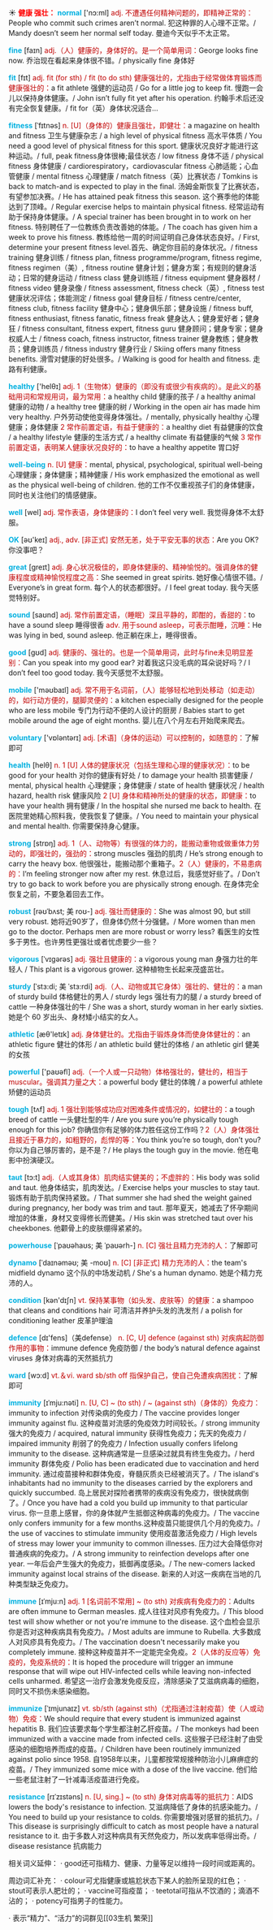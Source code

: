 ☀ <font color="red">**健康 强壮：**</font>
<font color="sky blue">**normal**</font> ['nɔ:ml] 
<font color="#c00000">adj. 不遭遇任何精神问题的，即精神正常的：</font>People who commit such crimes aren’t normal. 犯这种罪的人心理不正常。/ Mandy doesn’t seem her normal self today. 曼迪今天似乎不太正常。

<font color="sky blue">**fine**</font> [faɪn] 
<font color="#c00000">adj.（人）健康的，身体好的。是一个简单用词：</font>George looks fine now. 乔治现在看起来身体很不错。/ physically fine 身体好 

<font color="sky blue">**fit**</font> [fɪt] 
<font color="#c00000">adj. fit (for sth) / fit (to do sth) 健康强壮的，尤指由于经常做体育锻炼而健康强壮的：</font>a fit athlete 强健的运动员 / Go for a little jog to keep fit. 慢跑一会儿以保持身体健康。/ John isn’t fully fit yet after his operation. 约翰手术后还没有完全恢复健康。/ fit for（英）身体状况适合…
           
<font color="sky blue">**fitness**</font> [ˈfɪtnəs]
<font color="#c00000">n. [U]（身体的）健康且强壮，即健壮：</font>a magazine on health and fitness 卫生与健康杂志 / a high level of physical fitness 高水平体质 / You need a good level of physical fitness for this sport. 健康状况良好才能进行这种运动。/ full, peak fitness身体很棒;最佳状态 / low fitness 身体不适 / physical fitness 身体健康 / cardiorespiratory，cardiovascular fitness 心肺适能；心血管健康 / mental fitness 心理健康 / match fitness（英）比赛状态 / Tomkins is back to match-and is expected to play in the final. 汤姆金斯恢复了比赛状态，有望参加决赛。/ He has attained peak fitness this season. 这个赛季他的体能达到了顶峰。/ Regular exercise helps to maintain physical fitness. 经常运动有助于保持身体健康。/ A special trainer has been brought in to work on her fitness. 特别聘任了一位教练负责改善她的体能。/ The coach has given him a week to prove his fitness. 教练给他一周的时间证明自己身体状态良好。/ First, determine your present fitness level.首先、确定你目前的身体状况。/ fitness training 健身训练 / fitness plan, fitness programme/program, fitness regime, fitness regimen（美）, fitness routine 健身计划；健身方案；有规则的健身活动；日常的健身运动 / fitness class 健身训练班 / fitness equipment 健身器材 / fitness video 健身录像 / fitness assessment, fitness check（英）, fitness test 健康状况评估；体能测定 / fitness goal 健身目标 / fitness centre/center, fitness club, fitness facility 健身中心；健身俱乐部；健身设施 / fitness buff, fitness enthusiast, fitness fanatic, fitness freak 健身达人；健身爱好者；健身狂 / fitness consultant, fitness expert, fitness guru 健身顾问；健身专家；健身权威人士 / fitness coach, fitness instructor, fitness trainer 健身教练；健身教员；健身训练员 / fitness industry 健身行业 / Skiing offers many fitness benefits. 滑雪对健康的好处很多。/ Walking is good for health and fitness. 走路有利健康。

<font color="sky blue">**healthy**</font> ['helθɪ] 
<font color="#c00000">adj. 1（生物体）健康的（即没有或很少有疾病的）。是此义的基础用词和常规用词，最为常用：</font>a healthy child 健康的孩子 / a healthy animal 健康的动物 / a healthy tree 健康的树 / Working in the open air has made him very healthy. 户外劳动使他变得身体强壮。/ mentally, physically healthy 心理健康；身体健康 <font color="#c00000">2 常作前置定语，有益于健康的：</font>a healthy diet 有益健康的饮食 / a healthy lifestyle 健康的生活方式 / a healthy climate 有益健康的气候 <font color="#c00000">3 常作前置定语，表明某人健康状况良好的：</font>to have a healthy appetite 胃口好
           
<font color="sky blue">**well-being** </font>
<font color="#c00000">n. [U] 健康：</font>mental, physical, psychological, spiritual well-being 心理健康；身体健康；精神健康 / His work emphasized the emotional as well as the physical well-being of children. 他的工作不仅重视孩子们的身体健康，同时也关注他们的情感健康。

<font color="sky blue">**well**</font> [wel] 
<font color="#c00000">adj. 常作表语，身体健康的：</font>I don’t feel very well. 我觉得身体不太舒服。

<font color="sky blue">**OK**</font> [əʊ'keɪ] 
<font color="#c00000">adj., adv. [非正式] 安然无恙，处于平安无事的状态：</font>Are you OK? 你没事吧？

<font color="sky blue">**great**</font> [ɡreɪt] 
<font color="#c00000">adj. 身心状况极佳的，即身体健康的、精神愉悦的。强调身体的健康程度或精神愉悦程度之高：</font>She seemed in great spirits. 她好像心情很不错。/ Everyone’s in great form. 每个人的状态都很好。/ I feel great today. 我今天感觉特别好。

<font color="sky blue">**sound**</font> [saʊnd] 
<font color="#c00000">adj. 常作前置定语，（睡眠）深且平静的，即酣的，香甜的：</font>to have a sound sleep 睡得很香 <font color="#c00000">adv. 用于sound asleep，可表示酣睡，沉睡：</font>He was lying in bed, sound asleep. 他正躺在床上，睡得很香。

<font color="sky blue">**good**</font> [ɡʊd] 
<font color="#c00000">adj. 健康的、强壮的。也是一个简单用词，此时与fine未见明显差别：</font>Can you speak into my good ear? 对着我这只没毛病的耳朵说好吗？/ I don’t feel too good today. 我今天感觉不太舒服。

<font color="sky blue">**mobile**</font> ['məʊbaɪl] 
<font color="#c00000">adj. 常不用于名词前，（人）能够轻松地到处移动（如走动）的，如行动方便的，腿脚灵便的：</font>a kitchen especially designed for the people who are less mobile 专门为行动不便的人设计的厨房 / Babies start to get mobile around the age of eight months. 婴儿在八个月左右开始爬来爬去。

<font color="sky blue">**voluntary**</font> ['vɒləntərɪ] 
<font color="#c00000">adj. [术语]（身体的运动）可以控制的，如随意的：</font>了解即可 

<font color="sky blue">**health**</font> [helθ] 
<font color="#c00000">n. 1 [U] 人体的健康状况（包括生理和心理的健康状况）：</font>to be good for your health 对你的健康有好处 / to damage your health 损害健康 / mental, physical health 心理健康；身体健康 / state of health 健康状况 / health hazard, health risk 健康风险 <font color="#c00000">2 [U] 身体和精神所处的健康的状态，即健康：</font>to have your health 拥有健康 / In the hospital she nursed me back to health. 在医院里她精心照料我，使我恢复了健康。/ You need to maintain your physical and mental health. 你需要保持身心健康。


<font color="sky blue">**strong**</font> [strɒŋ] 
<font color="#c00000">adj. 1（人、动物等）有很强的体力的，能搬动重物或做重体力劳动的，即强壮的，强劲的：</font>strong muscles 强劲的肌肉 / He’s strong enough to carry the heavy box. 他很强壮，能搬动那个重箱子。<font color="#c00000">2（人）健康的，不易患病的：</font>I’m feeling stronger now after my rest. 休息过后，我感觉好些了。/ Don’t try to go back to work before you are physically strong enough. 在身体完全恢复之前，不要急着回去工作。
           
<font color="sky blue">**robust**</font> [rəʊˈbʌst; 美 roʊ-]
<font color="#c00000">adj. 强壮而健康的：</font>She was almost 90, but still very robust. 她将近90岁了，但身体仍然十分强健。/ More women than men go to the doctor. Perhaps men are more robust or worry less? 看医生的女性多于男性。也许男性更强壮或者忧虑要少一些？
                      
<font color="sky blue">**vigorous**</font> [ˈvɪgərəs]
<font color="#c00000">adj. 强壮且健康的：</font>a vigorous young man 身强力壮的年轻人 / This plant is a vigorous grower. 这种植物生长起来茂盛茁壮。

<font color="sky blue">**sturdy**</font> [ˈstɜ:di; 美 ˈstɜ:rdi]
<font color="#c00000">adj.（人、动物或其它身体）强壮的、健壮的：</font>a man of sturdy build 体格健壮的男人 / sturdy legs 强壮有力的腿 / a sturdy breed of cattle 一种身体强壮的牛 / She was a short, sturdy woman in her early sixties. 她是个 60 岁出头、身材矮小结实的女人。

<font color="sky blue">**athletic**</font> [æθ'letɪk] 
<font color="#c00000">adj. 身体健壮的。尤指由于锻炼身体而使身体健壮的：</font>an athletic figure 健壮的体形 / an athletic build 健壮的体格 / an athletic girl 健美的女孩

<font color="sky blue">**powerful**</font> ['paʊəfl] 
<font color="#c00000">adj.（一个人或一只动物）体格强壮的，健壮的，相当于muscular。强调其力量之大：</font>a powerful body 健壮的体魄 / a powerful athlete 矫健的运动员

<font color="sky blue">**tough**</font> [tʌf] 
<font color="#c00000">adj. 1 强壮到能够成功应对困难条件或情况的，如健壮的：</font>a tough breed of cattle 一头健壮型的牛 / Are you sure you’re physically tough enough for this job? 你确信你有足够的体力胜任这份工作吗？<font color="#c00000">2（人）身体强壮且接近于暴力的，如粗野的，彪悍的等：</font>You think you’re so tough, don’t you? 你以为自己够厉害的，是不是？/ He plays the tough guy in the movie. 他在电影中扮演硬汉。
                      
<font color="sky blue">**taut**</font> [tɔ:t]
<font color="#c00000">adj.（人或其身体）肌肉结实健美的；不虚胖的：</font>His body was solid and taut. 他身体结实，肌肉发达。/ Exercise helps your muscles to stay taut. 锻炼有助于肌肉保持紧致。/ That summer she had shed the weight gained during pregnancy, her body was trim and taut. 那年夏天，她减去了怀孕期间增加的体重，身材又变得修长而健美。/ His skin was stretched taut over his cheekbones. 他颧骨上的皮肤绷得紧紧的。

<font color="sky blue">**powerhouse**</font> [ˈpaʊəhaʊs; 美 ˈpaʊərh-]
<font color="#c00000">n. [C] 强壮且精力充沛的人：</font>了解即可
           
<font color="sky blue">**dynamo**</font> [ˈdaɪnəməʊ; 美 -moʊ]
<font color="#c00000">n. [C] [非正式] 精力充沛的人：</font>the team's midfield dynamo 这个队的中场发动机 / She's a human dynamo. 她是个精力充沛的人。

<font color="sky blue">**condition**</font> [kən'dɪʃn] 
<font color="#c00000">vt. 保持某事物（如头发、皮肤等）的健康：</font>a shampoo that cleans and conditions hair 可清洁并养护头发的洗发剂 / a polish for conditioning leather 皮革护理油

<font color="sky blue">**defence**</font> [dɪ'fens]（美defense）
<font color="#c00000">n. [C, U] defence (against sth) 对疾病起防御作用的事物：</font>immune defence 免疫防御 / the body’s natural defence against viruses 身体对病毒的天然抵抗力

<font color="sky blue">**ward**</font> [wɔ:d] 
<font color="#c00000">vt.＆vi. ward sb/sth off 指保护自己，使自己免遭疾病困扰：</font>了解即可
           
<font color="sky blue">**immunity**</font> [ɪˈmju:nəti]
<font color="#c00000">n. [U, C] ~ (to sth) / ~ (against sth)（身体的）免疫力：</font>immunity to infection 对传染病的免疫力 / The vaccine provides longer immunity against flu. 这种疫苗对流感的免疫效力时间较长。/ strong immunity 强大的免疫力 / acquired, natural immunity 获得性免疫力；先天的免疫力 / impaired immunity 削弱了的免疫力 / Infection usually confers lifelong immunity to the disease. 这种病通常是一旦感染过就具有终生免疫力。/ herd immunity 群体免疫 / Polio has been eradicated due to vaccination and herd immunity. 通过疫苗接种和群体免疫，脊髓灰质炎已经被消灭了。/ The island's inhabitants had no immunity to the diseases carried by the explorers and quickly succumbed. 岛上居民对探险者携带的疾病没有免疫力，很快就病倒了。/ Once you have had a cold you build up immunity to that particular virus. 你一旦患上感冒，你的身体就产生抵御这种病毒的免疫力。/ The vaccine only confers immunity for a few months.这种疫苗只能提供几个月的免疫力。/ the use of vaccines to stimulate immunity 使用疫苗激活免疫力 / High levels of stress may lower your immunity to common illnesses. 压力过大会降低你对普通疾病的免疫力。/ A strong immunity to reinfection develops after one year. 一年后会产生强大的免疫力，抵御再度感染。/ The new-comers lacked immunity against local strains of the disease. 新来的人对这一疾病在当地的几种类型缺乏免疫力。           

<font color="sky blue">**immune**</font> [ɪˈmju:n]
<font color="#c00000">adj. 1 [名词前不常用] ~ (to sth) 对疾病有免疫力的：</font>Adults are often immune to German measles. 成人往往对风疹有免疫力。/ This blood test will show whether or not you're immune to the disease. 这个血检会显示你是否对这种疾病具有免疫力。/ Most adults are immune to Rubella. 大多数成人对风疹具有免疫力。/ The vaccination doesn't necessarily make you completely immune. 接种这种疫苗并不一定能完全免疫。<font color="#c00000">2（人体的反应等）免疫的，免疫系统的：</font>It is hoped the procedure will trigger an immune response that will wipe out HIV-infected cells while leaving non-infected cells unharmed. 希望这一治疗会激发免疫反应，清除感染了艾滋病病毒的细胞，同时又不损伤未感染细胞。

<font color="sky blue">**immunize**</font> [ˈɪmjunaɪz]
<font color="#c00000">vt. sb/sth (against sth)（尤指通过注射疫苗）使（人或动物）免疫：</font>We should require that every student is immunized against hepatitis B. 我们应该要求每个学生都注射乙肝疫苗。/ The monkeys had been immunized with a vaccine made from infected cells. 这些猴子已经注射了由受感染的细胞培养而成的疫苗。/ Children have been routinely immunized against polio since 1958. 自1958年以来，儿童都按常规接种防治小儿麻痹症的疫苗。/ They immunized some mice with a dose of the live vaccine. 他们给一些老鼠注射了一针减毒活疫苗进行免疫。

<font color="sky blue">**resistance**</font> [rɪˈzɪstəns]
<font color="#c00000">n. [U, sing.] ~ (to sth) 身体对病毒等的抵抗力：</font>AIDS lowers the body's resistance to infection. 艾滋病降低了身体的抗感染能力。/ You need to build up your resistance to colds. 你需要增强对感冒的抵抗力。/ This disease is surprisingly difficult to catch as most people have a natural resistance to it. 由于多数人对这种病具有天然免疫力，所以发病率低得出奇。/ disease resistance 抗病能力 
 
相关词义延伸：
· good还可指精力、健康、力量等足以维持一段时间或距离的。

周边词汇补充：
· colour可尤指健康或尴尬状态下某人的脸所呈现的红色；
· stout可表示人肥壮的；
· vaccine可指疫苗；
· teetotal可指从不饮酒的；滴酒不沾的；
· potency可指男子的性能力。

· 表示“精力”、“活力”的词群见[[03生机 繁荣]]

